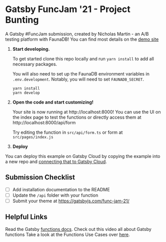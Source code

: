 
# Gatsby FuncJam '21 - Project Bunting

A Gatsby #FuncJam submission, created by Nicholas Martin - an A/B testing platform with FaunaDB! You can find most details on the [demo site](https://funcjamprojectbunting.gatsbyjs.io/)

1.  **Start developing.**

    To get started clone this repo locally and run `yarn install` to add all necessary packages.

    You will also need to set up the FaunaDB environment variables in `.env.development`. Notably, you will need to set `FAUNADB_SECRET`.

    ```shell
    yarn install
    yarn develop
    ```

2.  **Open the code and start customizing!**

    Your site is now running at http://localhost:8000! You can use the UI on the index page to test the functions or directly access them at http://localhost:8000/api/form

    Try editing the function in `src/api/form.ts` or form at `src/pages/index.js`

3.  **Deploy**

You can deploy this example on Gatsby Cloud by copying the example into a new repo and [connecting that to Gatsby Cloud](https://www.gatsbyjs.com/docs/how-to/previews-deploys-hosting/deploying-to-gatsby-cloud/#set-up-an-existing-gatsby-site).


## Submission Checklist

- [ ] Add installation documentation to the README
- [ ] Update the `/api` folder with your function
- [ ] Submit your theme at https://gatsbyjs.com/func-jam-21/

## Helpful Links

Read the Gatsby [functions docs](https://www.gatsbyjs.com/docs/reference/functions/).
Check out this video all about Gatsby functions 
Take a look at the Functions Use Cases over [here](https://www.gatsbyjs.com/products/cloud/functions/). 
